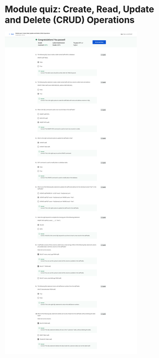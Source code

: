 # Module quiz: Create, Read, Update and Delete (CRUD) Operations

![screencapture-coursera-org-learn-intro-to-databases-back-end-development-exam-9EHu4-module-quiz-create-read-update-and-delete-crud-operations-attempt-2023-01-21-20_29_13.png](Module%20quiz%20Create,%20Read,%20Update%20and%20Delete%20(CRUD)%20bdc568907ff5424092140078ff5e6549/screencapture-coursera-org-learn-intro-to-databases-back-end-development-exam-9EHu4-module-quiz-create-read-update-and-delete-crud-operations-attempt-2023-01-21-20_29_13.png)